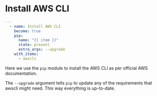 # Install AWS CLI

```YAML
---
  - name: Install AWS CLI
    become: true
    pip:
      name: "{{ item }}"
      state: present
      extra_args: --upgrade
    with_items:
      - awscli
```

Here we use the `pip` module to install the AWS CLI as per official AWS documentation.

The `--upgrade` argument tells `pip` to update any of the requirements that awscli might need.
This way everything is up-to-date.

